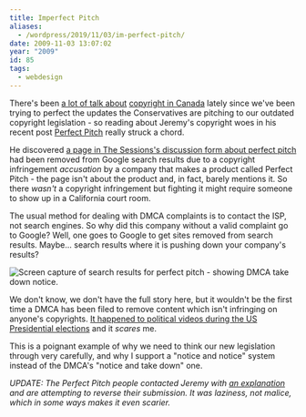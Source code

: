 ```yaml
---
title: Imperfect Pitch
aliases:
  - /wordpress/2019/11/03/im-perfect-pitch/
date: 2009-11-03 13:07:02
year: "2009"
id: 85
tags:
  - webdesign
---
```


There's been [a lot of talk about](http://www.speakoutoncopyright.ca/) [copyright in Canada](http://www.faircopyrightforcanada.ca/) lately since we've been trying to perfect the updates the Conservatives are pitching to our outdated copyright legislation - so reading about Jeremy's copyright woes in his recent post [Perfect Pitch](http://adactio.com/journal/1623/) really struck a chord.

He discovered [a page in The Sessions's discussion form about perfect pitch](http://www.thesession.org/discussions/display/21250) had been removed from Google search results due to a copyright infringement _accusation_ by a company that makes a product called Perfect Pitch - the page isn't about the product and, in fact, barely mentions it. So there _wasn't_ a copyright infringement but fighting it might require someone to show up in a California court room.

The usual method for dealing with DMCA complaints is to contact the ISP, not search engines. So why did this company without a valid complaint go to Google? Well, one goes to Google to get sites removed from search results. Maybe... search results where it is pushing down your company's results?

![Screen capture of search results for perfect pitch - showing DMCA take down notice.](http://farm4.static.flickr.com/3518/4072428493_b8a99df965_o.jpg "Screen capture of search results for perfect pitch - showing DMCA take down notice.")

We don't know, we don't have the full story here, but it wouldn't be the first time a DMCA has been filed to remove content which isn't infringing on anyone's copyrights. [It happened to political videos during the US Presidential elections](http://www.eff.org/deeplinks/2008/10/mccain-campaign-feels-dmca-sting) and it _scares_ me.

This is a poignant example of why we need to think our new legislation through very carefully, and why I support a "notice and notice" system instead of the DMCA's "notice and take down" one.

_UPDATE: The Perfect Pitch people contacted Jeremy with [an explanation](http://adactio.com/journal/1624/) and are attempting to reverse their submission. It was laziness, not malice, which in some ways makes it even scarier._
